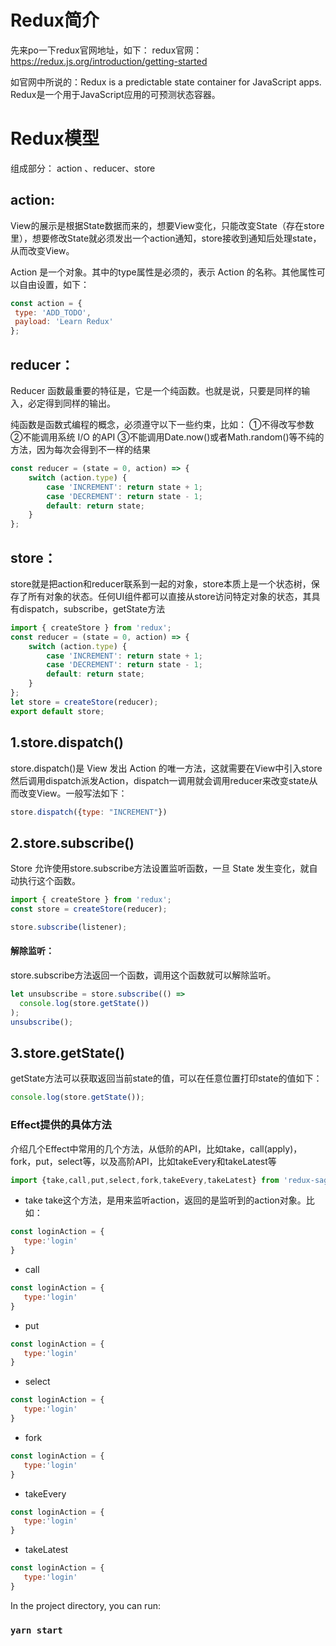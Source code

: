 # Redux简介

先来po一下redux官网地址，如下：
redux官网：https://redux.js.org/introduction/getting-started

如官网中所说的：Redux is a predictable state container for JavaScript apps.
Redux是一个用于JavaScript应用的可预测状态容器。


# Redux模型

组成部分： action 、reducer、store

## action:

View的展示是根据State数据而来的，想要View变化，只能改变State（存在store里），想要修改State就必须发出一个action通知，store接收到通知后处理state，从而改变View。

Action 是一个对象。其中的type属性是必须的，表示 Action 的名称。其他属性可以自由设置，如下：

```javascript
const action = {
 type: 'ADD_TODO',
 payload: 'Learn Redux'
};
```
## reducer：

Reducer 函数最重要的特征是，它是一个纯函数。也就是说，只要是同样的输入，必定得到同样的输出。

纯函数是函数式编程的概念，必须遵守以下一些约束，比如：
①不得改写参数
②不能调用系统 I/O 的API
③不能调用Date.now()或者Math.random()等不纯的方法，因为每次会得到不一样的结果
```javascript
const reducer = (state = 0, action) => {
    switch (action.type) {
        case 'INCREMENT': return state + 1;
        case 'DECREMENT': return state - 1;
        default: return state;
    }
};
```
## store：

store就是把action和reducer联系到一起的对象，store本质上是一个状态树，保存了所有对象的状态。任何UI组件都可以直接从store访问特定对象的状态，其具有dispatch，subscribe，getState方法

```javascript
import { createStore } from 'redux';
const reducer = (state = 0, action) => {
    switch (action.type) {
        case 'INCREMENT': return state + 1;
        case 'DECREMENT': return state - 1;
        default: return state;
    }
};
let store = createStore(reducer);
export default store;
```

## 1.store.dispatch()

store.dispatch()是 View 发出 Action 的唯一方法，这就需要在View中引入store然后调用dispatch派发Action，dispatch一调用就会调用reducer来改变state从而改变View。一般写法如下：

```javascript
store.dispatch({type: "INCREMENT"})
```

## 2.store.subscribe()

Store 允许使用store.subscribe方法设置监听函数，一旦 State 发生变化，就自动执行这个函数。

```javascript
import { createStore } from 'redux';
const store = createStore(reducer);

store.subscribe(listener);
```
#### 解除监听：
store.subscribe方法返回一个函数，调用这个函数就可以解除监听。
```javascript
let unsubscribe = store.subscribe(() =>
  console.log(store.getState())
);
unsubscribe();
```

## 3.store.getState()
getState方法可以获取返回当前state的值，可以在任意位置打印state的值如下：
```javascript
console.log(store.getState());
```
### Effect提供的具体方法
介绍几个Effect中常用的几个方法，从低阶的API，比如take，call(apply)，fork，put，select等，以及高阶API，比如takeEvery和takeLatest等

```javascript
import {take,call,put,select,fork,takeEvery,takeLatest} from 'redux-saga/effects'
```
- take 
take这个方法，是用来监听action，返回的是监听到的action对象。比如：

```javascript
const loginAction = {
   type:'login'
}
```

- call

```javascript
const loginAction = {
   type:'login'
}
```

- put 

```javascript
const loginAction = {
   type:'login'
}
```

- select 

```javascript
const loginAction = {
   type:'login'
}
```

- fork

```javascript
const loginAction = {
   type:'login'
}
```

- takeEvery

```javascript
const loginAction = {
   type:'login'
}
```

- takeLatest

```javascript
const loginAction = {
   type:'login'
}
```


In the project directory, you can run:

### `yarn start`